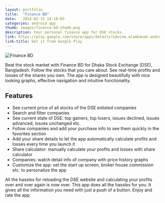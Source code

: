 ```yaml
---
layout: portfolio
title:  "Finance BD"
date:   2014-02-15 14:16:03
categories: android app
thumb: images/finance-bd-thumb.png
description: Your personal finance app for DSE stocks.
link: https://play.google.com/store/apps/details?id=com.alamkanak.android.financebd
link-title: Get it from Google Play
---
```


![Finance BD](../../images/finance-bd.png)

Beat the stock market with Finance BD for Dhaka Stock Exchange (DSE), Bangladesh. Follow the stocks that you care about. See real-time profits and losses of the shares you own. The app is designed beautifully with nice looking graphs, effective navigation and intuitive functionality.

Features
---
* See current price of all stocks of the DSE enlisted companies
* Search and filter companies
* See current state of DSE: top gainers, top losers, issues declined, issues advanced, issues unchanged etc.
* Follow companies and add your purchase info to see them quickly in the favorites section
* Add your share details to let the app automatically calculate profits and losses every time you launch it
* Share calculator: manually calculate your profits and losses with share calculator
* Companies: watch detail info of company with price history graphs
* Customize the app: set the start up screen, broker house commission etc. to personalize the app

All the hassles for reloading the DSE website and calculating your profits over and over again is now over. This app does all the hassles for you. It gives all the information you need with just a push of a button. Enjoy and rate the app.

